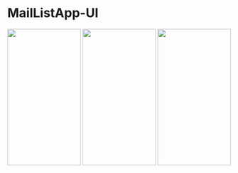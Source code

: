 # MailListApp-UI
<img src="http://tefumaru.com/wp-content/uploads/2020/12/mail1.gif" width="165" height="308">

<img src="http://tefumaru.com/wp-content/uploads/2020/12/mail2.gif" width="165" height="308">

<img src="http://tefumaru.com/wp-content/uploads/2020/12/mail3.gif" width="165" height="308">

